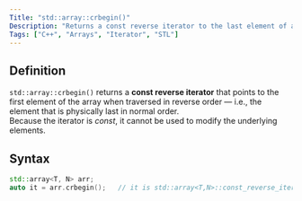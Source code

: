 ```yaml
---
Title: "std::array::crbegin()"
Description: "Returns a const reverse iterator to the last element of a `std::array`."
Tags: ["C++", "Arrays", "Iterator", "STL"]
---
```


## Definition  
`std::array::crbegin()` returns a **const reverse iterator** that points to the first element of the array when traversed in reverse order — i.e., the element that is physically last in normal order.  
Because the iterator is *const*, it cannot be used to modify the underlying elements.

## Syntax
```cpp
std::array<T, N> arr;
auto it = arr.crbegin();   // it is std::array<T,N>::const_reverse_iterator
